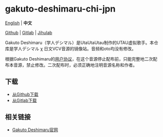 # gakuto-deshimaru-chi-jpn

[English](README.md) | **中文**

[Github](https://github.com/oxygen-dioxide/gakuto-deshimaru-chi-jpn) | 
[Gitlab](https://gitlab.com/oxygen-dioxide/gakuto-deshimaru-chi-jpn) | 
[Jihulab](https://jihulab.com/oxygen-dioxide/gakuto-deshimaru-chi-jpn/-/blob/main/README_zh.md)

Gakuto Deshimaru（学人デシマル）是UtaUtaUtau制作的UTAU虚拟歌手。本仓库是学人デシマル χ 日文VCV音源的镜像站。音频和oto均没有修改。

根据Gakuto Deshimaru的[用户协议](license.md)，在这个音源停止配布前，只能完整地二次配布本音源，禁止修改。二次配布时，必须正确地注明音源名称和作者。
## 下载
- [从Github下载](https://github.com/oxygen-dioxide/gakuto-deshimaru-chi-jpn/archive/refs/heads/main.zip)
- [从Gitlab下载](https://gitlab.com/oxygen-dioxide/gakuto-deshimaru-chi-jpn/-/archive/main/gakuto-deshimaru-chi-jpn-main.zip)

## 相关链接
- [Gakuto Deshimaru官网](https://utautautau.neocities.org/utaus/deshimaru.html)
